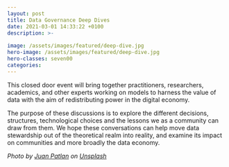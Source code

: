 ```yaml
---
layout: post
title: Data Governance Deep Dives
date: 2021-03-01 14:33:22 +0100
description: >-
  
image: /assets/images/featured/deep-dive.jpg
hero-image: /assets/images/featured/deep-dive.jpg
hero-classes: seven00
categories:
---
```


This closed door event will bring together practitioners, researchers, academics, and other experts working on models to harness the value of data with the aim of redistributing power in the digital economy. 

The purpose of these discussions is to explore the different decisions, structures, technological choices and the lessons we as a community can draw from them. We hope these conversations can help move data stewardship out of the theoretical realm into reality, and examine its impact on communities and more broadly the data economy. 

<span style="font-style: italic;">Photo by <a href="https://unsplash.com/@juansfotos?utm_source=unsplash&amp;utm_medium=referral&amp;utm_content=creditCopyText">Juan Patlan</a> on <a href="https://unsplash.com/s/photos/pool?utm_source=unsplash&amp;utm_medium=referral&amp;utm_content=creditCopyText">Unsplash</a></span>